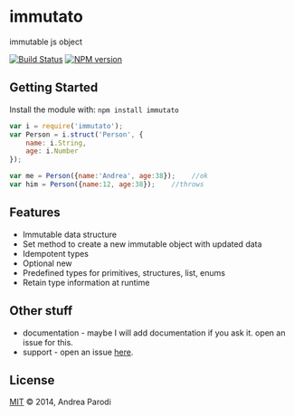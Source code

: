 # immutato 

immutable js object

[![Build Status](https://secure.travis-ci.org/parroit/immutato.png?branch=master)](http://travis-ci.org/parroit/immutato) [![NPM version](https://badge-me.herokuapp.com/api/npm/immutato.png)](http://badges.enytc.com/for/npm/immutato) 

## Getting Started
Install the module with: `npm install immutato`

```javascript
var i = require('immutato');
var Person = i.struct('Person', {
    name: i.String,
    age: i.Number
});

var me = Person({name:'Andrea', age:38});    //ok
var him = Person({name:12, age:38});    //throws

```

## Features

* Immutable data structure
* Set method to create a new immutable object with updated data
* Idempotent types
* Optional new 
* Predefined types for primitives, structures, list, enums
* Retain type information at runtime



## Other stuff

* documentation - maybe I will add documentation if you ask it. open an issue for this.
* support - open an issue [here](https://github.com/parroit/immutato/issues).

## License
[MIT](http://opensource.org/licenses/MIT) © 2014, Andrea Parodi
